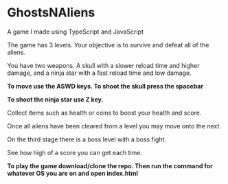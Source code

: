 # GhostsNAliens
A game I made using TypeScript and JavaScript

The game has 3 levels. Your objective is to survive and defeat all of the aliens.

You have two weapons. A skull with a slower reload time and higher damage, 
and a ninja star with a fast reload time and low damage.

**To move use the ASWD keys. To shoot the skull press the spacebar**

**To shoot the ninja star use Z key.**

Collect items such as health or coins to boost your health and score.

Once all aliens have been cleared from a level you may move onto the next.

On the third stage there is a boss level with a boss fight.

See how high of a score you can get each time.

**To play the game download/clone the repo.
Then run the command for whatever OS you are on and open index.html**

